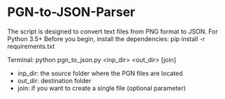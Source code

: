# PGN-to-JSON-Parser

The script is designed to convert text files from PNG format to JSON.
For Python 3.5+ 
Before you begin, install the dependencies: pip install -r requirements.txt

Terminal: python pgn_to_json.py <inp_dir> <out_dir> [join]

- inp_dir: the source folder where the PGN files are located 
- out_dir: destination folder 
- join: if you want to create a single file (optional parameter)
